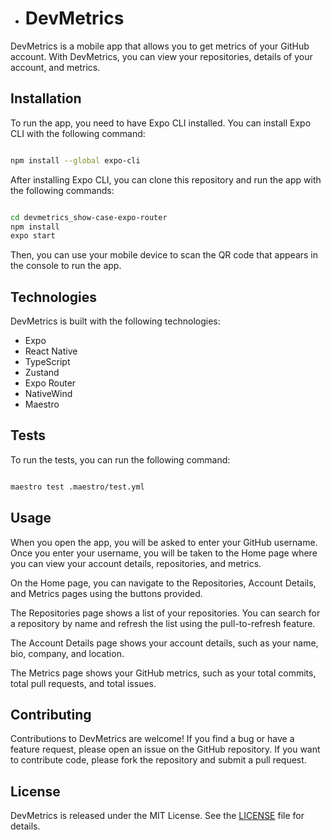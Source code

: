 - # DevMetrics

DevMetrics is a mobile app that allows you to get metrics of your GitHub account. With DevMetrics, you can view your repositories, details of your account, and metrics.
## Installation

To run the app, you need to have Expo CLI installed. You can install Expo CLI with the following command:

```bash

npm install --global expo-cli
```



After installing Expo CLI, you can clone this repository and run the app with the following commands:

```bash

cd devmetrics_show-case-expo-router
npm install
expo start
```



Then, you can use your mobile device to scan the QR code that appears in the console to run the app.
## Technologies

DevMetrics is built with the following technologies:
- Expo
- React Native
- TypeScript
- Zustand
- Expo Router
- NativeWind
- Maestro

## Tests

To run the tests, you can run the following command:

```bash

maestro test .maestro/test.yml

```
 
## Usage

When you open the app, you will be asked to enter your GitHub username. Once you enter your username, you will be taken to the Home page where you can view your account details, repositories, and metrics.

On the Home page, you can navigate to the Repositories, Account Details, and Metrics pages using the buttons provided.

The Repositories page shows a list of your repositories. You can search for a repository by name and refresh the list using the pull-to-refresh feature.

The Account Details page shows your account details, such as your name, bio, company, and location.

The Metrics page shows your GitHub metrics, such as your total commits, total pull requests, and total issues.
## Contributing

Contributions to DevMetrics are welcome! If you find a bug or have a feature request, please open an issue on the GitHub repository. If you want to contribute code, please fork the repository and submit a pull request.
## License

DevMetrics is released under the MIT License. See the [LICENSE](https://github.com/%3Cyour-username%3E/devmetrics_show-case-expo-router/blob/main/LICENSE)  file for details.
